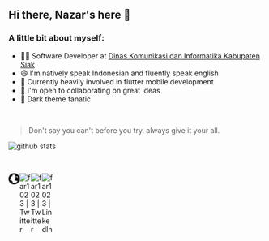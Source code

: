 ## Hi there, Nazar's here 👋

### A little bit about myself:
- 👨‍💻 Software Developer at [Dinas Komunikasi dan Informatika Kabupaten Siak][infokom]
- 😄 I'm natively speak Indonesian and fluently speak english
- 📱 Currently heavily involved in flutter mobile development
- 👯 I'm open to collaborating on great ideas
- 🧛 Dark theme fanatic
<!-- - 🤔 -->
<!-- - 💬 -->
<!-- - 📫 -->
<!-- - 😄 -->
<br />

> Don't say you can't before you try, always give it your all.

![github stats](https://github-readme-stats.vercel.app/api?username=nazarrd&show_icons=true&count_private=true&theme=react)

<br />

[<img align="left" alt="profile.io" width="22px" src="https://raw.githubusercontent.com/iconic/open-iconic/master/svg/globe.svg" />][profile]
[<img align="left" alt="far1023 | Twitter" width="22px" src="https://cdn.jsdelivr.net/npm/simple-icons@v3/icons/instagram.svg" />][instagram]
[<img align="left" alt="far1023 | Twitter" width="22px" src="https://cdn.jsdelivr.net/npm/simple-icons@v3/icons/twitter.svg" />][twitter]
[<img align="left" alt="far1023 | LinkedIn" width="22px" src="https://cdn.jsdelivr.net/npm/simple-icons@v3/icons/linkedin.svg" />][linkedin]

[infokom]: http://diskominfo.siakkab.go.id/
[profile]: https://github.com/nazarrd
[instagram]: https://instagram.com/nazar.rd
[twitter]: https://twitter.com/xpnazar
[linkedin]: https://linkedin.com/in/nazarudin
